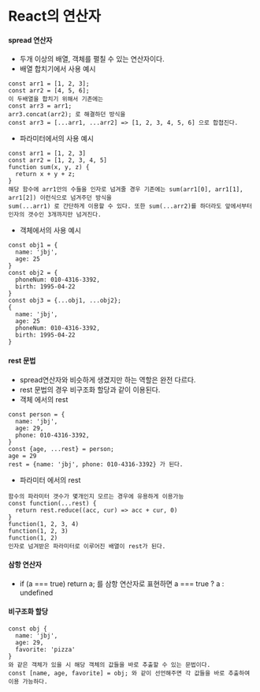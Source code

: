 # React의 연산자
#### spread 연산자
* 두개 이상의 배열, 객체를 펼칠 수 있는 연산자이다.
* 배열 합치기에서 사용 예시
```
const arr1 = [1, 2, 3];
const arr2 = [4, 5, 6];
이 두배열을 합치기 위해서 기존에는
const arr3 = arr1;
arr3.concat(arr2); 로 해결하던 방식을
const arr3 = [...arr1, ...arr2] => [1, 2, 3, 4, 5, 6] 으로 합쳡진다.
```
* 파라미터에서의 사용 예시
```
const arr1 = [1, 2, 3]
const arr2 = [1, 2, 3, 4, 5]
function sum(x, y, z) {
  return x + y + z;
}
해당 함수에 arr1안의 수들을 인자로 넘겨줄 경우 기존에는 sum(arr1[0], arr1[1], arr1[2]) 이런식으로 넘겨주던 방식을
sum(...arr1) 로 간단하게 이용할 수 있다. 또한 sum(...arr2)를 하더라도 앞에서부터 인자의 갯수인 3개까지만 넘겨진다.
```
* 객체에서의 사용 예시
```
const obj1 = {
  name: 'jbj',
  age: 25
}
const obj2 = {
  phoneNum: 010-4316-3392,
  birth: 1995-04-22
}
const obj3 = {...obj1, ...obj2};
{
  name: 'jbj',
  age: 25
  phoneNum: 010-4316-3392,
  birth: 1995-04-22
}
```
#### rest 문법
* spread연산자와 비슷하게 생겼지만 하는 역할은 완전 다르다.
* rest 문법의 경우 비구조화 할당과 같이 이용된다.
* 객체 에서의 rest
```
const person = {
  name: 'jbj',
  age: 29,
  phone: 010-4316-3392,
}
const {age, ...rest} = person;
age = 29
rest = {name: 'jbj', phone: 010-4316-3392} 가 된다.
```
* 파라미터 에서의 rest
```
함수의 파라미터 갯수가 몇개인지 모르는 경우에 유용하게 이용가능
const function(...rest) {
  return rest.reduce((acc, cur) => acc + cur, 0)
}
function(1, 2, 3, 4)
function(1, 2, 3)
function(1, 2)
인자로 넘겨받은 파라미터로 이루어진 배열이 rest가 된다.
```
#### 삼항 연산자
* if (a === true) return a; 를 삼항 연산자로 표현하면 a === true ? a : undefined 
#### 비구조화 할당
```
const obj {
  name: 'jbj',
  age: 29,
  favorite: 'pizza'
} 
와 같은 객체가 있을 시 해당 객체의 값들을 바로 추출할 수 있는 문법이다.
const [name, age, favorite] = obj; 와 같이 선언해주면 각 값들을 바로 추출하여 이용 가능하다.
```


